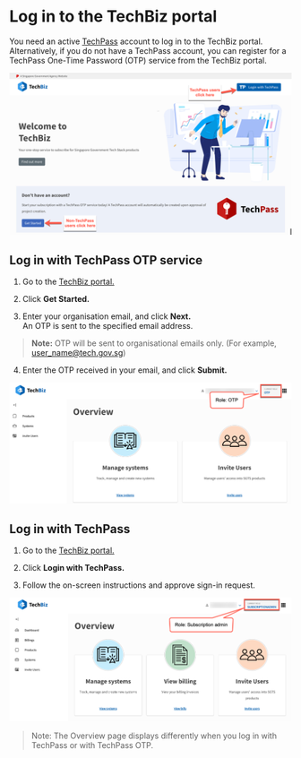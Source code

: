 # Log in to the TechBiz portal 

You need an active [TechPass](https://www.developer.tech.gov.sg/products/categories/digital-identity/techpass/overview.html) account to log in to the TechBiz portal. Alternatively, if you do not have a TechPass account, you can register for a TechPass One-Time Password (OTP) service from the TechBiz portal.

![Display Landing Page](/images/landing_page.png)

## Log in with TechPass OTP service

1.  Go to the [TechBiz portal.](http://portal.dev.techbiz.suite.gov.sg/)

2.  Click **Get Started.**

3.  Enter your organisation email, and click **Next.**   
An OTP is sent to the specified email address.

> **Note:** OTP will be sent to organisational emails only. (For example, user_name@tech.gov.sg)

4.  Enter the OTP received in your email, and click **Submit.**

![Display Overview](/images/TechBiz_overviewwo.png)

## Log in with TechPass

1.  Go to the [TechBiz portal.](http://portal.dev.techbiz.suite.gov.sg/)

2.  Click **Login with TechPass.**

3.  Follow the on-screen instructions and approve sign-in request.

![Display Overview](/images/TechBiz_overview.png)

> Note: The Overview page displays differently when you log in with TechPass or with TechPass OTP.
